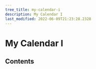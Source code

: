 ```yaml
---
tree_title: my-calendar-i
description: My Calendar I
last_modified: 2022-06-09T21:23:28.2328
---
```


# My Calendar I

## Contents
